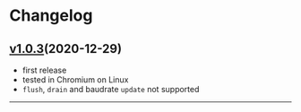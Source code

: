 # Changelog

## [v1.0.3](https://github.com/nathanjel/serialport-binding-web-serial-api/releases/tag/v1.0.0)(2020-12-29)

- first release
- tested in Chromium on Linux
- `flush`, `drain` and baudrate `update` not supported

---
